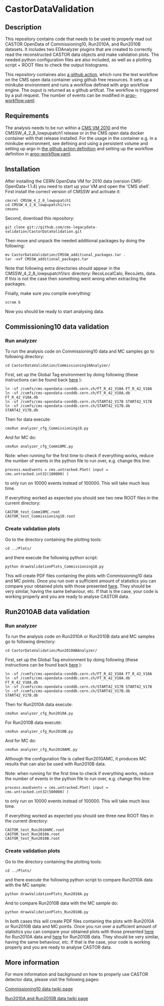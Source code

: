 # CastorDataValidation

## Description

This repository contains code that needs to be used to properly read out CASTOR OpenData of Commissioning10, Run2010A, and Run2010B datasets. It includes two EDAnalyzer plugins that are created to correctly read the reconstructed CASTOR data objects and make validation plots. The needed python configuration files are also included, as well as a plotting script + ROOT files to check the output histograms.

This repository containes also [a github action](.github/workflows/main.yml), which runs the test workflow on the CMS open data container using github free resources. It sets up a minikube environment and runs a workflow defined with argo workflow engine. The ouput is returned as a github artifcat. The workflow is triggered by a pull request. The number of events can be modified in [argo-workflow.yaml](argo-workflow.yaml).  

## Requirements

The analysis needs to be run within a [CMS VM 2010](http://opendata.cern.ch/docs/cms-virtual-machine-2010) and the CMSSW_4_2_8_lowpupatch1 release or in the CMS open data docker container with that release installed. For the usage in the container e.g. in a minikube environment, see defining and using a persistent volume and setting up argo in [the github action definition](.github/workflows/main.yml)  and setting up the workflow definition in [argo-workflow.yaml](argo-workflow.yaml).

## Installation

After installing the CERN OpenData VM for 2010 data (version CMS-OpenData-1.1.4) you need to start up your VM and open the 'CMS shell'.
First install the correct version of CMSSW and activate it:

    cmsrel CMSSW_4_2_8_lowpupatch1
    cd CMSSW_4_2_8_lowpupatch1/src
    cmsenv

Second, download this repository:

    git clone git://github.com/cms-legacydata-validation/CastorDataValidation.git


Then move and unpack the needed additional packages by doing the following:

    mv CastorDataValidation/CMSSW_additional_packages.tar .
    tar -xvf CMSSW_additional_packages.tar

Note that following extra directories should appear in the CMSSW_4_2_8_lowpupatch1/src directory: RecoLocalCalo, RecoJets, data. If this is not the case then something went wrong when extracting the packages.

Finally, make sure you compile everything:

    scram b

Now you should be ready to start analysing data.

## Commissioning10 data validation

### Run analyzer 

To run the analysis code on Commissioning10 data and MC samples go to following directory:

    cd CastorDataValidation/Commissioning10Analyzer/
    
First, set up the Global Tag environment by doing following (these instructions can be found back [here](http://opendata.cern.ch/docs/cms-guide-for-condition-database) ):

    ln -sf /cvmfs/cms-opendata-conddb.cern.ch/FT_R_42_V10A FT_R_42_V10A
    ln -sf /cvmfs/cms-opendata-conddb.cern.ch/FT_R_42_V10A.db FT_R_42_V10A.db
    ln -sf /cvmfs/cms-opendata-conddb.cern.ch/START42_V17B START42_V17B
    ln -sf /cvmfs/cms-opendata-conddb.cern.ch/START42_V17B.db START42_V17B.db

Then for data execute:

    cmsRun analyzer_cfg_Commissioning10.py
    
And for MC do:

    cmsRun analyzer_cfg_Comm10MC.py
    
Note: when running for the first time to check if everything works, reduce the number of events in the python file to run over, e.g. change this line:

    process.maxEvents = cms.untracked.PSet( input = cms.untracked.int32(100000) )
    
to only run on 10000 events instead of 100000. This will take much less time.

If everything worked as expected you should see two new ROOT files in the current directory:

    CASTOR_test_Comm10MC.root
    CASTOR_test_Commissioning10.root
    

### Create validation plots

Go to the directory containing the plotting tools:

    cd ../Plots/
    
and there execute the following python script:

    python drawValidationPlots_Commissioning10.py
    
This will create PDF files containing the plots with Commissioning10 data and MC points. Once you run over a sufficient amount of statistics you can compare your obtained plots with those presented [here](https://twiki.cern.ch/twiki/pub/CMSPublic/CASTOROpenData2010/OpenData_CASTORValidationplots_Commissioning10_v1.pdf).
They should be very similar, having the same behaviour, etc. If that is the case, your code is working properly and you are ready to analyse CASTOR data.

## Run2010AB data validation

### Run analyzer

To run the analysis code on Run2010A or Run2010B data and MC samples go to following directory:

    cd CastorDataValidation/Run2010ABAnalyzer/
    
First, set up the Global Tag environment by doing following (these instructions can be found back [here](http://opendata.cern.ch/docs/cms-guide-for-condition-database) ):

    ln -sf /cvmfs/cms-opendata-conddb.cern.ch/FT_R_42_V10A FT_R_42_V10A
    ln -sf /cvmfs/cms-opendata-conddb.cern.ch/FT_R_42_V10A.db FT_R_42_V10A.db
    ln -sf /cvmfs/cms-opendata-conddb.cern.ch/START42_V17B START42_V17B
    ln -sf /cvmfs/cms-opendata-conddb.cern.ch/START42_V17B.db START42_V17B.db

Then for Run2010A data execute:

    cmsRun analyzer_cfg_Run2010A.py
    
For Run2010B data execute:

    cmsRun analyzer_cfg_Run2010B.py
    
And for MC do:

    cmsRun analyzer_cfg_Run2010AMC.py
   
Although the configuration file is called Run2010AMC, it produces MC results that can also be used with Run2010B data.
    
Note: when running for the first time to check if everything works, reduce the number of events in the python file to run over, e.g. change this line:

    process.maxEvents = cms.untracked.PSet( input = cms.untracked.int32(500000) )
    
to only run on 10000 events instead of 100000. This will take much less time.

If everything worked as expected you should see three new ROOT files in the current directory:

    CASTOR_test_Run2010AMC.root
    CASTOR_test_Run2010A.root
    CASTOR_test_Run2010B.root
    
### Create validation plots

Go to the directory containing the plotting tools:

    cd ../Plots/
    
and there execute the following python script to compare Run2010A data with the MC sample:

    python drawValidationPlots_Run2010A.py
    
And to compare Run2010B data with the MC sample do:

    python drawValidationPlots_Run2010B.py
    
In both cases this will create PDF files containing the plots with Run2010A or Run2010B data and MC points. Once you run over a sufficient amount of statistics you can compare your obtained plots with those presented [here](https://twiki.cern.ch/twiki/pub/CMS/CASTOROpenDataRun2010AB/OpenData_CASTORValidationplots_Run2010A_v1.pdf) for Run2010A data and [here](https://twiki.cern.ch/twiki/pub/CMS/CASTOROpenDataRun2010AB/OpenData_CASTORValidationplots_Run2010B_v1.pdf) for Run2010B data.
They should be very similar, having the same behaviour, etc. If that is the case, your code is working properly and you are ready to analyse CASTOR data.

## More information

For more information and background on how to properly use CASTOR detector data, please visit the following pages:

[Commissioning10 data twiki page](https://twiki.cern.ch/twiki/bin/view/CMSPublic/CASTOROpenData2010#Commissioning10_data_period)

[Run2010A and Run2010B data twiki page](https://twiki.cern.ch/twiki/bin/view/CMS/CASTOROpenDataRun2010AB)

